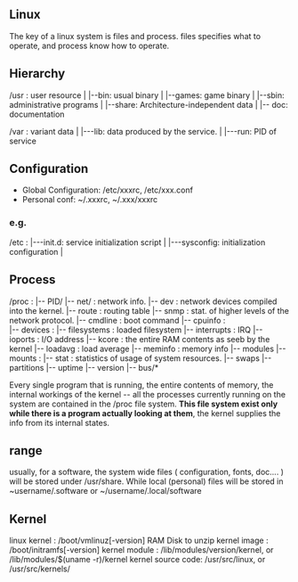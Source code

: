 ## Linux
The key of a linux system is files and process. files specifies what to operate,
and process know how to operate.

## Hierarchy
/usr : user resource
    |
    |--bin: usual binary 
    |
    |--games: game binary
    |
    |--sbin: administrative programs
    |
    |--share: Architecture-independent data
	|
	|-- doc: documentation


/var :	variant data
    |
    |---lib:	data produced by the service.
    |
    |---run:	PID of service

## Configuration
- Global Configuration:	/etc/xxxrc, /etc/xxx.conf
- Personal conf: ~/.xxxrc, ~/.xxx/xxxrc

### e.g.
/etc :
    |---init.d:    service initialization script
    |
    |---sysconfig: initialization configuration 
    |

## Process
/proc :
    |-- PID/ 
    |-- net/ :	    network info.
	|-- dev :   network devices compiled into the kernel.
	|-- route : routing table
	|-- snmp :  stat. of higher levels of the network protocol.
    |-- cmdline	:   boot command
    |-- cpuinfo :   
    |-- devices :
    |-- filesystems :	loaded filesystem
    |-- interrupts :	IRQ
    |-- ioports :   I/O address
    |-- kcore :	    the entire RAM contents as seeb by the kernel
    |-- loadavg :   load average
    |-- meminfo :   memory info
    |-- modules
    |-- mounts :
    |-- stat :	    statistics of usage of system resources.
    |-- swaps
    |-- partitions
    |-- uptime
    |-- version
    |-- bus/*

Every single program that is running, the entire contents of memory, the
internal workings of the kernel -- all the processes currently running on
the system are contained in the /proc file system. **This file system 
exist only while there is a program actually looking at them**, the 
kernel supplies the info from its internal states.

## range
usually, for a software, the system wide files ( configuration, fonts,
doc.... ) will be stored under /usr/share. While local (personal) files will
be stored in ~username/.software or ~/username/.local/software

## Kernel
linux kernel : /boot/vmlinuz[-version]
RAM Disk to unzip kernel image : /boot/initramfs[-version]
kernel module : /lib/modules/version/kernel, or /lib/modules/$(uname -r)/kernel
kernel source code: /usr/src/linux, or /usr/src/kernels/
